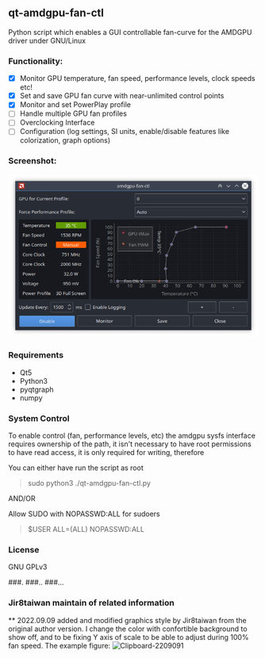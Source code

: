 ## qt-amdgpu-fan-ctl
Python script which enables a GUI controllable fan-curve for the AMDGPU driver under GNU/Linux

### Functionality:
- [x] Monitor GPU temperature, fan speed, performance levels, clock speeds etc!
- [x] Set and save GPU fan curve with near-unlimited control points
- [x] Monitor and set PowerPlay profile
- [ ] Handle multiple GPU fan profiles
- [ ] Overclocking Interface
- [ ] Configuration (log settings, SI units, enable/disable features like colorization, graph options)

### Screenshot:
![Image showing GUI with gpu fan curve plot and various controls](media/screenshot.png "Main GUI")

### Requirements
- Qt5
- Python3
- pyqtgraph
- numpy

### System Control
To enable control (fan, performance levels, etc) the amdgpu sysfs interface requires ownership of the path,
it isn't necessary to have root permissions to have read access, it is only required for writing, therefore

You can either have run the script as root
> sudo python3 ./qt-amdgpu-fan-ctl.py

AND/OR

Allow SUDO with NOPASSWD:ALL for sudoers
> $USER ALL=(ALL) NOPASSWD:ALL

### License
GNU GPLv3


###.
###..
###...
### Jir8taiwan maintain of related information
** 2022.09.09 added and modified graphics style by Jir8taiwan from the original author version.
I change the color with confortible background to show off, and to be fixing Y axis of scale to be able to adjust during 100% fan speed.
The example figure:
![Clipboard-2209091](https://user-images.githubusercontent.com/70804014/189293437-093d903e-dbe1-4045-9d89-6b2e03acbe18.jpg)
